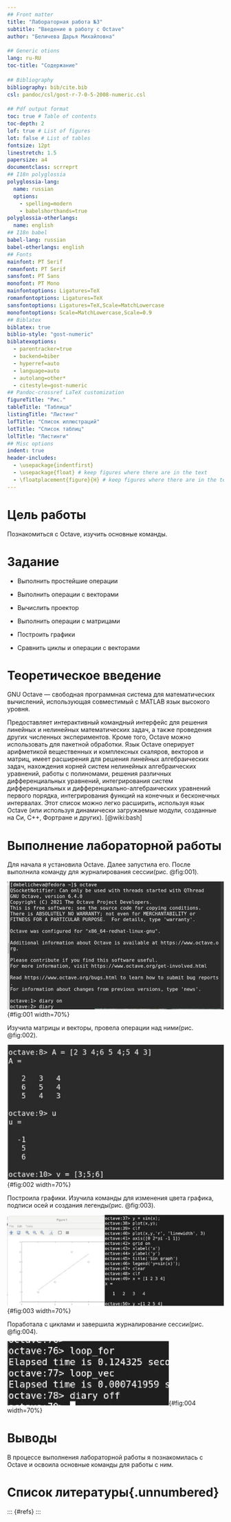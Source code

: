 ```yaml
---
## Front matter
title: "Лабораторная работа №3"
subtitle: "Введение в работу с Octave"
author: "Беличева Дарья Михайловна"

## Generic otions
lang: ru-RU
toc-title: "Содержание"

## Bibliography
bibliography: bib/cite.bib
csl: pandoc/csl/gost-r-7-0-5-2008-numeric.csl

## Pdf output format
toc: true # Table of contents
toc-depth: 2
lof: true # List of figures
lot: false # List of tables
fontsize: 12pt
linestretch: 1.5
papersize: a4
documentclass: scrreprt
## I18n polyglossia
polyglossia-lang:
  name: russian
  options:
	- spelling=modern
	- babelshorthands=true
polyglossia-otherlangs:
  name: english
## I18n babel
babel-lang: russian
babel-otherlangs: english
## Fonts
mainfont: PT Serif
romanfont: PT Serif
sansfont: PT Sans
monofont: PT Mono
mainfontoptions: Ligatures=TeX
romanfontoptions: Ligatures=TeX
sansfontoptions: Ligatures=TeX,Scale=MatchLowercase
monofontoptions: Scale=MatchLowercase,Scale=0.9
## Biblatex
biblatex: true
biblio-style: "gost-numeric"
biblatexoptions:
  - parentracker=true
  - backend=biber
  - hyperref=auto
  - language=auto
  - autolang=other*
  - citestyle=gost-numeric
## Pandoc-crossref LaTeX customization
figureTitle: "Рис."
tableTitle: "Таблица"
listingTitle: "Листинг"
lofTitle: "Список иллюстраций"
lotTitle: "Список таблиц"
lolTitle: "Листинги"
## Misc options
indent: true
header-includes:
  - \usepackage{indentfirst}
  - \usepackage{float} # keep figures where there are in the text
  - \floatplacement{figure}{H} # keep figures where there are in the text
---
```


# Цель работы

Познакомиться с Octave, изучить основные команды.

# Задание

- Выполнить простейшие операции

- Выполнить операции с векторами

- Вычислить проектор

- Выполнить операции с матрицами

- Построить графики

- Сравнить циклы и операции с векторами

# Теоретическое введение

GNU Octave — свободная программная система для математических вычислений, использующая совместимый с MATLAB язык высокого уровня.

Предоставляет интерактивный командный интерфейс для решения линейных и нелинейных математических задач, а также проведения других численных экспериментов. Кроме того, Octave можно использовать для пакетной обработки. Язык Octave оперирует арифметикой вещественных и комплексных скаляров, векторов и матриц, имеет расширения для решения линейных алгебраических задач, нахождения корней систем нелинейных алгебраических уравнений, работы с полиномами, решения различных дифференциальных уравнений, интегрирования систем дифференциальных и дифференциально-алгебраических уравнений первого порядка, интегрирования функций на конечных и бесконечных интервалах. Этот список можно легко расширить, используя язык Octave (или используя динамически загружаемые модули, созданные на Си, C++, Фортране и других). [@wiki:bash]

# Выполнение лабораторной работы

Для начала я установила Octave. Далее запустила его. После выполнила команду для журналирования сессии(рис. @fig:001).

![Запуск](image/1.jpeg){#fig:001 width=70%}

Изучила матрицы и векторы, провела операции над ними(рис. @fig:002).

![Простейшие операции](image/2.jpeg){#fig:002 width=70%}

Построила графики. Изучила команды для изменения цвета графика, подписи осей и создания легенды(рис. @fig:003).

![Графики](image/3.jpeg){#fig:003 width=70%}

Поработала с циклами и завершила журналирование сессии(рис. @fig:004).

![Завершение](image/4.jpeg){#fig:004 width=70%}


# Выводы

В процессе выполнения лабораторной работы я познакомилась с Octave и освоила основные команды для работы с ним.

# Список литературы{.unnumbered}

::: {#refs}
:::
